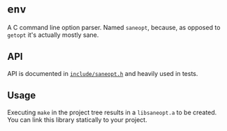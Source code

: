 # `env`
A C command line option parser. Named `saneopt`, because, as opposed to `getopt`
it's actually mostly sane.

## API
API is documented in [`include/saneopt.h`](https://github.com/mmalecki/saneopt/blob/master/include/saneopt.h)
and heavily used in tests.

## Usage
Executing `make` in the project tree results in a `libsaneopt.a` to be created.
You can link this library statically to your project.
